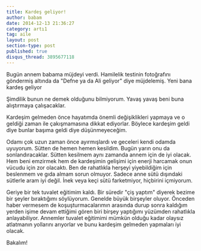 ```yaml
---
title: Kardeş geliyor!
author: babam
date: 2014-12-13 21:36:27
category: artı1
tag: aile
layout: post
section-type: post 
published: true
disqus_thread: 3895677118
---
```


Bugün annem babama müjdeyi verdi. Hamilelik testinin fotoğrafını göndermiş altında da "Defne ya da Ali geliyor" diye müjdelemiş. Yeni bana kardeş geliyor

Şimdilik bunun ne demek olduğunu bilmiyorum. Yavaş yavaş beni buna alıştırmaya çalışacaklar.

Kardeşim gelmeden önce hayatımda önemli değişiklikleri yapmaya ve o geldiği zaman ile çakışmamasına dikkat ediyorlar. Böylece kardeşim geldi diye bunlar başıma geldi diye düşünmeyeceğim.

Odamı çok uzun zaman önce ayırmışlardı ve geceleri kendi odamda uyuyorum. Sütten de hemen hemen kesildim. Bugün yarın onu da sonlandıracaklar. Sütten kesilmem aynı zamanda annem için de iyi olacak. Hem beni emzirmek hem de kardeşimin gelişimi için enerji harcamak onun vücudu için zor olacaktı. Ben de rahatlıkla herşeyi yiyebildiğim için beslenmem ve gıda almam sorun olmuyor. Sadece anne sütü dışındaki sütlerle aram iyi değil. İnek veya keçi sütü farketmiyor, hiçbirini içmiyorum.

Geriye bir tek tuvalet eğitimim kaldı. Bir süredir "çiş yaptım" diyerek bezime bir şeyler bıraktığımı söylüyorum. Genelde büyük birşeyler oluyor. Önceden haber vermesem de koşuşturmacalarımın arasında durup sonra kaldığım yerden işime devam ettiğimi gören biri birşey yaptığımı yüzümden rahatlıkla anlayabiliyor. Annemler tuvalet eğitimimi mümkün olduğu kadar olaysız atlatmanın yollarını arıyorlar ve bunu kardeşim gelmeden yapmaları iyi olacak.

Bakalım!
